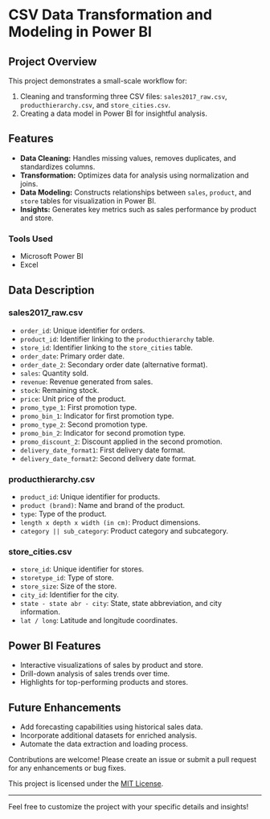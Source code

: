 # CSV Data Transformation and Modeling in Power BI

## Project Overview
This project demonstrates a small-scale workflow for:
1. Cleaning and transforming three CSV files: `sales2017_raw.csv`, `producthierarchy.csv`, and `store_cities.csv`.
2. Creating a data model in Power BI for insightful analysis.

## Features
- **Data Cleaning:** Handles missing values, removes duplicates, and standardizes columns.
- **Transformation:** Optimizes data for analysis using normalization and joins.
- **Data Modeling:** Constructs relationships between `sales`, `product`, and `store` tables for visualization in Power BI.
- **Insights:** Generates key metrics such as sales performance by product and store.


### Tools Used
- Microsoft Power BI
- Excel


## Data Description
### sales2017_raw.csv
- `order_id`: Unique identifier for orders.
- `product_id`: Identifier linking to the `producthierarchy` table.
- `store_id`: Identifier linking to the `store_cities` table.
- `order_date`: Primary order date.
- `order_date_2`: Secondary order date (alternative format).
- `sales`: Quantity sold.
- `revenue`: Revenue generated from sales.
- `stock`: Remaining stock.
- `price`: Unit price of the product.
- `promo_type_1`: First promotion type.
- `promo_bin_1`: Indicator for first promotion type.
- `promo_type_2`: Second promotion type.
- `promo_bin_2`: Indicator for second promotion type.
- `promo_discount_2`: Discount applied in the second promotion.
- `delivery_date_format1`: First delivery date format.
- `delivery_date_format2`: Second delivery date format.

### producthierarchy.csv
- `product_id`: Unique identifier for products.
- `product (brand)`: Name and brand of the product.
- `type`: Type of the product.
- `length x depth x width (in cm)`: Product dimensions.
- `category || sub_category`: Product category and subcategory.

### store_cities.csv
- `store_id`: Unique identifier for stores.
- `storetype_id`: Type of store.
- `store_size`: Size of the store.
- `city_id`: Identifier for the city.
- `state - state abr - city`: State, state abbreviation, and city information.
- `lat / long`: Latitude and longitude coordinates.

## Power BI Features
- Interactive visualizations of sales by product and store.
- Drill-down analysis of sales trends over time.
- Highlights for top-performing products and stores.

## Future Enhancements
- Add forecasting capabilities using historical sales data.
- Incorporate additional datasets for enriched analysis.
- Automate the data extraction and loading process.



Contributions are welcome! Please create an issue or submit a pull request for any enhancements or bug fixes.


This project is licensed under the [MIT License](LICENSE).


---

Feel free to customize the project with your specific details and insights!

